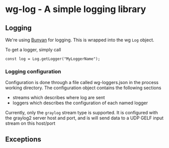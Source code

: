 # wg-log - A simple logging library

## Logging

We're using [Bunyan](https://github.com/trentm/node-bunyan) for logging. This is wrapped into the wg ```Log``` object.

To get a logger, simply call

	const log = Log.getLogger("MyLoggerName");

### Logging configuration

Configuration is done through a file called wg-loggers.json in the process working directory.
The configuration object contains the following sections

* streams which describes where log are sent
* loggers which describes the configuration of each named logger

Currently, only the ```graylog``` stream type is supported. It is configured with the graylog2 server host and port, and is will send data to a UDP GELF input stream on this host/port


## Exceptions